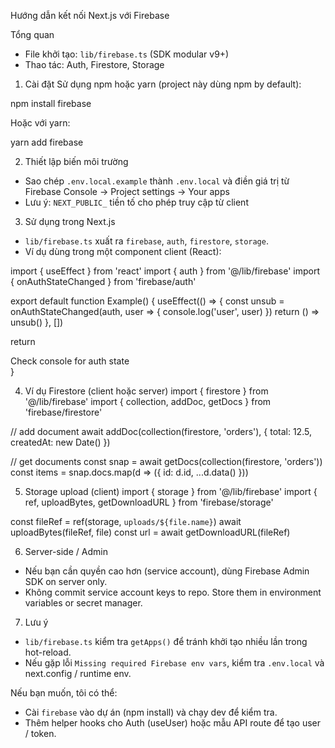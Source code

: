 Hướng dẫn kết nối Next.js với Firebase

Tổng quan

- File khởi tạo: `lib/firebase.ts` (SDK modular v9+)
- Thao tác: Auth, Firestore, Storage

1. Cài đặt
   Sử dụng npm hoặc yarn (project này dùng npm by default):

npm install firebase

Hoặc với yarn:

yarn add firebase

2. Thiết lập biến môi trường

- Sao chép `.env.local.example` thành `.env.local` và điền giá trị từ Firebase Console -> Project settings -> Your apps
- Lưu ý: `NEXT_PUBLIC_` tiền tố cho phép truy cập từ client

3. Sử dụng trong Next.js

- `lib/firebase.ts` xuất ra `firebase`, `auth`, `firestore`, `storage`.
- Ví dụ dùng trong một component client (React):

import { useEffect } from 'react'
import { auth } from '@/lib/firebase'
import { onAuthStateChanged } from 'firebase/auth'

export default function Example() {
useEffect(() => {
const unsub = onAuthStateChanged(auth, user => {
console.log('user', user)
})
return () => unsub()
}, [])

return <div>Check console for auth state</div>
}

4. Ví dụ Firestore (client hoặc server)
   import { firestore } from '@/lib/firebase'
   import { collection, addDoc, getDocs } from 'firebase/firestore'

// add document
await addDoc(collection(firestore, 'orders'), { total: 12.5, createdAt: new Date() })

// get documents
const snap = await getDocs(collection(firestore, 'orders'))
const items = snap.docs.map(d => ({ id: d.id, ...d.data() }))

5. Storage upload (client)
   import { storage } from '@/lib/firebase'
   import { ref, uploadBytes, getDownloadURL } from 'firebase/storage'

const fileRef = ref(storage, `uploads/${file.name}`)
await uploadBytes(fileRef, file)
const url = await getDownloadURL(fileRef)

6. Server-side / Admin

- Nếu bạn cần quyền cao hơn (service account), dùng Firebase Admin SDK on server only.
- Không commit service account keys to repo. Store them in environment variables or secret manager.

7. Lưu ý

- `lib/firebase.ts` kiểm tra `getApps()` để tránh khởi tạo nhiều lần trong hot-reload.
- Nếu gặp lỗi `Missing required Firebase env vars`, kiểm tra `.env.local` và next.config / runtime env.

Nếu bạn muốn, tôi có thể:

- Cài `firebase` vào dự án (npm install) và chạy dev để kiểm tra.
- Thêm helper hooks cho Auth (useUser) hoặc mẫu API route để tạo user / token.
